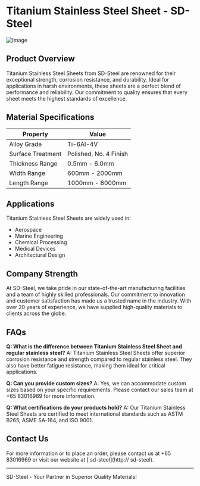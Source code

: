 # Titanium Stainless Steel Sheet - SD-Steel

![Image](https://github.com/user-attachments/assets/2567258e-e124-4816-932d-1809bd27ef0b)

## Product Overview

Titanium Stainless Steel Sheets from SD-Steel are renowned for their exceptional strength, corrosion resistance, and durability. Ideal for applications in harsh environments, these sheets are a perfect blend of performance and reliability. Our commitment to quality ensures that every sheet meets the highest standards of excellence.

## Material Specifications

| Property            | Value                       |
|---------------------|-----------------------------|
| Alloy Grade         | Ti-6Al-4V                   |
| Surface Treatment   | Polished, No. 4 Finish      |
| Thickness Range     | 0.5mm - 6.0mm               |
| Width Range         | 600mm - 2000mm              |
| Length Range        | 1000mm - 6000mm             |

## Applications

Titanium Stainless Steel Sheets are widely used in:
- Aerospace
- Marine Engineering
- Chemical Processing
- Medical Devices
- Architectural Design

## Company Strength

At SD-Steel, we take pride in our state-of-the-art manufacturing facilities and a team of highly skilled professionals. Our commitment to innovation and customer satisfaction has made us a trusted name in the industry. With over 20 years of experience, we have supplied high-quality materials to clients across the globe.

## FAQs

**Q: What is the difference between Titanium Stainless Steel Sheet and regular stainless steel?**
A: Titanium Stainless Steel Sheets offer superior corrosion resistance and strength compared to regular stainless steel. They also have better fatigue resistance, making them ideal for critical applications.

**Q: Can you provide custom sizes?**
A: Yes, we can accommodate custom sizes based on your specific requirements. Please contact our sales team at +65 83016969 for more information.

**Q: What certifications do your products hold?**
A: Our Titanium Stainless Steel Sheets are certified to meet international standards such as ASTM B265, ASME SA-164, and ISO 9001.

## Contact Us

For more information or to place an order, please contact us at +65 83016969 or visit our website at [ sd-steel](http:// sd-steel).

---

SD-Steel - Your Partner in Superior Quality Materials!